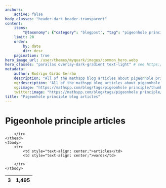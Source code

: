 ```yaml
---
anchors:
    active: false
body_classes: "header-dark header-transparent"
content:
    items:
        "@taxonomy": {"category": "blogpost", "tag": "pigeonhole principle"}
    limit: 20
    order:
        by: date
        dir: desc
    pagination: true
hero_image_url: /user/themes/myquark/images/common_hero.webp
hero_classes: "parallax overlay-dark-gradient text-light" # see https://demo.getgrav.org/blog-skeleton/blog/hero-classes
metadata:
    author: Rodrigo Girão Serrão
    description: "All of the mathspp blog articles about pigeonhole principle."
    og:description: "All of the mathspp blog articles about pigeonhole principle."
    og:image: "https://mathspp.com/blog/tags/pigeonhole principle/thumbnail.webp"
    twitter:image: "https://mathspp.com/blog/tags/pigeonhole principle/thumbnail.webp"
title: "Pigeonhole principle blog articles"
---
```


# Pigeonhole principle articles


<table class="stats-table">
    <thead>
        <tr>
            <th style="text-align: center;">3</th>
            <th style="text-align: center;">1,495</th>
            
        </tr>
    </thead>
    <tbody>
        <tr>
            <td style="text-align: center;">articles</td>
            <td style="text-align: center;">words</td>
            
        </tr>
    </tbody>
</table>